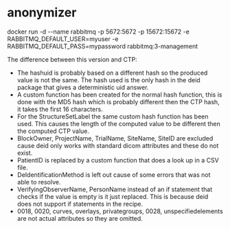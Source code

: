 # anonymizer
docker run -d --name rabbitmq -p 5672:5672 -p 15672:15672 -e RABBITMQ_DEFAULT_USER=myuser -e RABBITMQ_DEFAULT_PASS=mypassword rabbitmq:3-management

The difference between this version and CTP:
- The hashuid is probably based on a different hash so the produced value is not the same. The hash used is the only hash in the deid package that gives a deterministic uid answer.
- A custom function has been created for the normal hash function, this is done with the MD5 hash which is probably different then the CTP hash, it takes the first 16 characters.
- For the StructureSetLabel the same custom hash function has been used. This causes the length of the computed value to be different then the computed CTP value.
- BlockOwner, ProjectName, TrialName, SiteName, SiteID are excluded cause deid only works with standard dicom attributes and these do not exist.
- PatientID is replaced by a custom function that does a look up in a CSV file. 
- DeIdentificationMethod is left out cause of some errors that was not able to resolve. 
- VerifyingObserverName, PersonName instead of an if statement that checks if the value is empty is it just replaced. This is because deid does not support if statements in the recipe.
- 0018, 0020, curves, overlays, privategroups, 0028, unspecifiedelements are not actual attributes so they are omitted. 